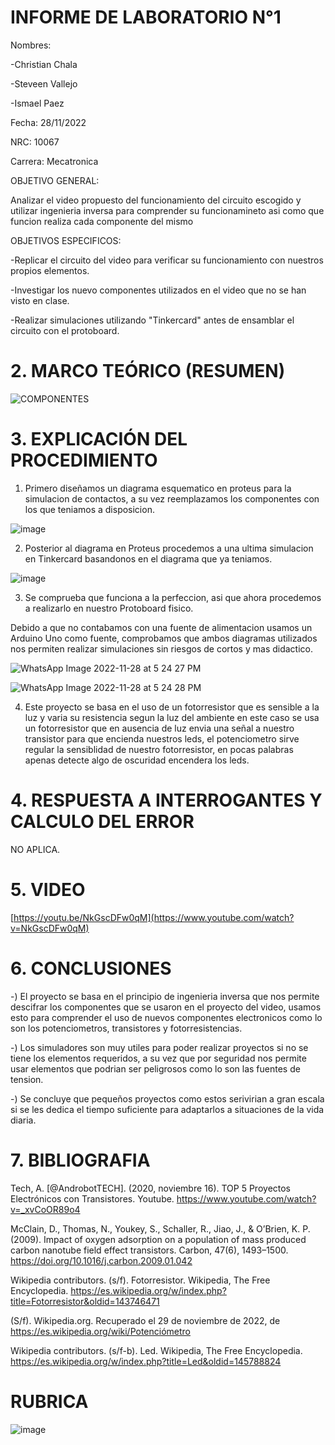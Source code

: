 # INFORME DE LABORATORIO N°1

Nombres:

-Christian Chala  

-Steveen Vallejo

-Ismael Paez

Fecha: 28/11/2022

NRC: 10067

Carrera: Mecatronica

OBJETIVO GENERAL:

Analizar el video propuesto del funcionamiento del circuito escogido y utilizar ingenieria inversa para comprender su funcionamineto asi como que funcion realiza cada componente del mismo

OBJETIVOS ESPECIFICOS:

-Replicar el circuito del video para verificar su funcionamiento con nuestros propios elementos. 

-Investigar los nuevo componentes utilizados en el video que no se han visto en clase.

-Realizar simulaciones utilizando "Tinkercard" antes de ensamblar el circuito con el protoboard.

# 2.	MARCO TEÓRICO (RESUMEN)

![COMPONENTES](https://user-images.githubusercontent.com/117959424/204407415-44455d92-5dcb-408a-b419-06f9efc3e483.png)

# 3.	EXPLICACIÓN DEL PROCEDIMIENTO

1. Primero diseñamos un diagrama esquematico en proteus para la simulacion de contactos, a su vez reemplazamos los componentes con los que teniamos a disposicion.

![image](https://user-images.githubusercontent.com/117959424/204420741-c23b2a77-4d3a-4d47-b1d6-5ccfd9c282bd.png)

2. Posterior al diagrama en Proteus procedemos a una ultima simulacion en Tinkercard basandonos en el diagrama que ya teniamos.

![image](https://user-images.githubusercontent.com/117959424/204422782-790b8fc4-e291-43fc-907f-c22fbe39e092.png)

3. Se comprueba que funciona a la perfeccion, asi que ahora procedemos a realizarlo en nuestro Protoboard fisico.

Debido a que no contabamos con una fuente de alimentacion usamos un Arduino Uno como fuente, comprobamos que ambos diagramas utilizados nos permiten realizar simulaciones sin riesgos de cortos y mas didactico.

![WhatsApp Image 2022-11-28 at 5 24 27 PM](https://user-images.githubusercontent.com/117959424/204422933-977d16e4-23e1-4b1f-b4f8-6cc28bc28b41.jpeg)

![WhatsApp Image 2022-11-28 at 5 24 28 PM](https://user-images.githubusercontent.com/117959424/204422947-0a2169ac-5a90-4e37-82bd-c894b5f6c3d5.jpeg)

4. Este proyecto se basa en el uso de un fotorresistor que es sensible a la luz y varia su resistencia segun la luz del ambiente en este caso se usa un fotorresistor que en ausencia de luz envia una señal a nuestro transistor para que encienda nuestros leds, el potenciometro sirve regular la sensiblidad de nuestro fotorresistor, en pocas palabras apenas detecte algo de oscuridad encendera los leds.


# 4.	RESPUESTA A INTERROGANTES Y CALCULO DEL ERROR

NO APLICA.

# 5.	VIDEO

[https://youtu.be/NkGscDFw0qM](https://www.youtube.com/watch?v=NkGscDFw0qM)

# 6.	CONCLUSIONES

-) El proyecto se basa en el principio de ingenieria inversa que nos permite descifrar los componentes que se usaron en el proyecto del video, usamos esto para comprender el uso de nuevos componentes electronicos como lo son los potenciometros, transistores y fotorresistencias.

-) Los simuladores son muy utiles para poder realizar proyectos si no se tiene los elementos requeridos, a su vez que por seguridad nos permite usar elementos que podrian ser peligrosos como lo son las fuentes de tension.

-) Se concluye que pequeños proyectos como estos serivirian a gran escala si se les dedica el tiempo suficiente para adaptarlos a situaciones de la vida diaria.

# 7.	BIBLIOGRAFIA

Tech, A. [@AndrobotTECH]. (2020, noviembre 16). TOP 5 Proyectos Electrónicos con Transistores. Youtube. https://www.youtube.com/watch?v=_xvCoOR89o4

McClain, D., Thomas, N., Youkey, S., Schaller, R., Jiao, J., & O’Brien, K. P. (2009). Impact of oxygen adsorption on a population of mass produced carbon nanotube field effect transistors. Carbon, 47(6), 1493–1500. https://doi.org/10.1016/j.carbon.2009.01.042

Wikipedia contributors. (s/f). Fotorresistor. Wikipedia, The Free Encyclopedia. https://es.wikipedia.org/w/index.php?title=Fotorresistor&oldid=143746471

(S/f). Wikipedia.org. Recuperado el 29 de noviembre de 2022, de https://es.wikipedia.org/wiki/Potenciómetro

Wikipedia contributors. (s/f-b). Led. Wikipedia, The Free Encyclopedia. https://es.wikipedia.org/w/index.php?title=Led&oldid=145788824

# RUBRICA

![image](https://user-images.githubusercontent.com/116814096/200999683-fe53d616-5553-4761-bdf4-e15a280451cb.png)
